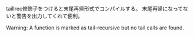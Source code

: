 

taillrec修飾子をつけると末尾再帰形式でコンパイルする。
末尾再帰になってないと警告を出力してくれて便利。


Warning: A function is marked as tail-recursive but no tail calls are found.





